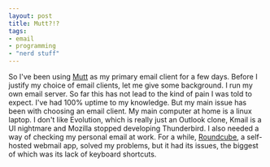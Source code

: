 ```yaml
---
layout: post
title: Mutt?!?
tags:
- email
- programming
- "nerd stuff"
---
```


So I've been using [Mutt]() as my primary email client for a few days. Before I justify my choice of email clients, let me give some background. I run my own email server. So far this has not lead to the kind of pain I was told to expect. I've had 100% uptime to my knowledge. But my main issue has been with choosing an email client. My main computer at home is a linux laptop. I don't like Evolution, which is really just an Outlook clone, Kmail is a UI nightmare and Mozilla stopped developing Thunderbird. I also needed a way of checking my personal email at work. For a while, [Roundcube](), a self-hosted webmail app, solved my problems, but it had its issues, the biggest of which was its lack of keyboard shortcuts.
